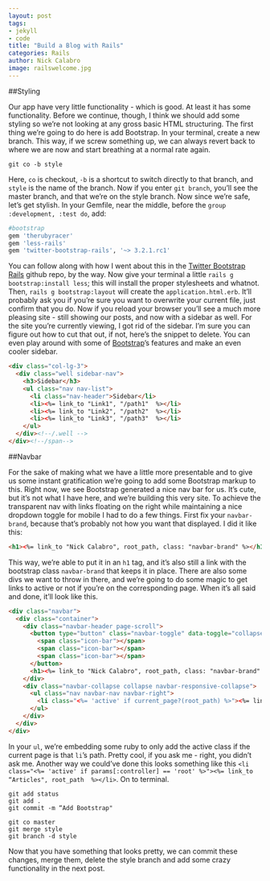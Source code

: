 ```yaml
---
layout: post
tags:
- jekyll
- code
title: "Build a Blog with Rails"
categories: Rails
author: Nick Calabro
image: railswelcome.jpg
---
```


<meta name="twitter:card" content="summary" />
<meta name="twitter:site" content="@NickCalabs" />
<meta name="twitter:title" content="{{ page.title }}" />
<meta name="twitter:description" content="Nick Calabro's Blog" />

##Styling

Our app have very little functionality - which is good. At least it has some functionality. Before we continue, though, I think we should add some styling so we’re not looking at any gross basic HTML structuring. The first thing we’re going to do here is add Bootstrap. In your terminal, create a new branch. This way, if we screw something up, we can always revert back to where we are now and start breathing at a normal rate again.

```console
git co -b style
```

Here, `co` is checkout, `-b` is a shortcut to switch directly to that branch, and `style` is the name of the branch. Now if you enter `git branch`, you’ll see the master branch, and that we’re on the style branch. Now since we’re safe, let’s get stylish. In your Gemfile, near the middle, before the `group :development, :test do`, add:

```ruby
#bootstrap
gem 'therubyracer'
gem 'less-rails'
gem 'twitter-bootstrap-rails', '~> 3.2.1.rc1'
```

You can follow along with how I went about this in the <a href="https://github.com/seyhunak/twitter-bootstrap-rails">Twitter Bootstrap Rails</a> github repo, by the way. Now give your terminal a little `rails g bootstrap:install less`; this will install the proper stylesheets and whatnot. Then, `rails g bootstrap:layout` will create the `application.html.erb`. It’ll probably ask you if you’re sure you want to overwrite your current file, just confirm that you do. Now if you reload your browser you’ll see a much more pleasing site - still showing our posts, and now with a sidebar as well. For the site you’re currently viewing, I got rid of the sidebar. I’m sure you can figure out how to cut that out, if not, here’s the snippet to delete. You can even play around with some of <a href="http://getbootstrap.com/">Bootstrap</a>’s features and make an even cooler sidebar.

```html
<div class="col-lg-3">
  <div class="well sidebar-nav">
    <h3>Sidebar</h3>
    <ul class="nav nav-list">
      <li class="nav-header">Sidebar</li>
      <li><%= link_to "Link1", "/path1"  %></li>
      <li><%= link_to "Link2", "/path2"  %></li>
      <li><%= link_to "Link3", "/path3"  %></li>
    </ul>
  </div><!--/.well -->
</div><!--/span-->
```

##Navbar

For the sake of making what we have a little more presentable and to give us some instant gratification we’re going to add some Bootstrap markup to this. Right now, we see Bootstrap generated a nice nav bar for us. It’s cute, but it’s not what I have here, and we’re building this very site. To achieve the transparent nav with links floating on the right while maintaining a nice dropdown toggle for mobile I had to do a few things. First fix your `navbar-brand`, because that’s probably not how you want that displayed. I did it like this:

```html
<h1><%= link_to "Nick Calabro", root_path, class: "navbar-brand" %></h1>
```

This way, we’re able to put it in an `h1` tag, and it’s also still a link with the bootstrap class `navbar-brand` that keeps it in place. There are also some divs we want to throw in there, and we’re going to do some magic to get links to active or not if you’re on the corresponding page. When it’s all said and done, it’ll look like this.

```html
<div class="navbar">
  <div class="container">
    <div class="navbar-header page-scroll">
      <button type="button" class="navbar-toggle" data-toggle="collapse" data-target=".navbar-responsive-collapse">
        <span class="icon-bar"></span>
        <span class="icon-bar"></span>
        <span class="icon-bar"></span>
      </button>
      <h1><%= link_to "Nick Calabro", root_path, class: "navbar-brand" %></h1>
    </div>
    <div class="navbar-collapse collapse navbar-responsive-collapse">
      <ul class="nav navbar-nav navbar-right">
        <li class="<%= 'active' if current_page?(root_path) %>"><%= link_to "Articles", root_path  %></li>
      </ul>
    </div>
  </div>
</div>
```

In your `ul`, we’re embedding some ruby to only add the active class if the current page is that `li`’s path. Pretty cool, if you ask me - right, you didn’t ask me. Another way we could’ve done this looks something like this `<li class="<%= 'active' if params[:controller] == 'root' %>"><%= link_to “Articles", root_path  %></li>`. On to terminal.

```console
git add status
git add .
git commit -m “Add Bootstrap"

git co master
git merge style
git branch -d style
```

Now that you have something that looks pretty, we can commit these changes, merge them, delete the style branch and add some crazy functionality in the next post.